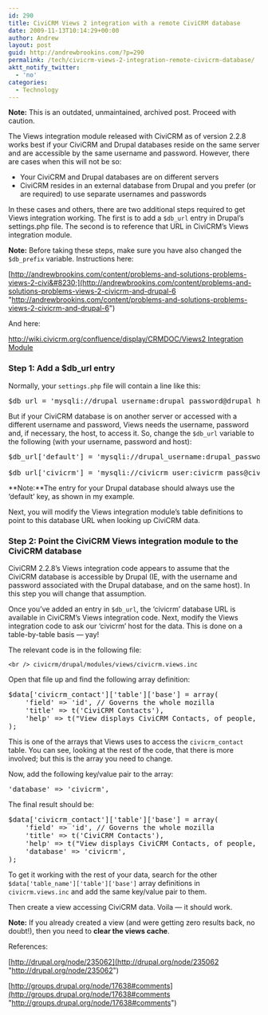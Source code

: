 ```yaml
---
id: 290
title: CiviCRM Views 2 integration with a remote CiviCRM database
date: 2009-11-13T10:14:29+00:00
author: Andrew
layout: post
guid: http://andrewbrookins.com/?p=290
permalink: /tech/civicrm-views-2-integration-remote-civicrm-database/
aktt_notify_twitter:
  - 'no'
categories:
  - Technology
---
```

**Note:** This is an outdated, unmaintained, archived post. Proceed with caution.

The Views integration module released with CiviCRM as of version 2.2.8 works best if your CiviCRM and Drupal databases reside on the same server and are accessible by the same username and password. However, there are cases when this will not be so:

  * Your CiviCRM and Drupal databases are on different servers
  * CiviCRM resides in an external database from Drupal and you prefer (or are required) to use separate usernames and passwords

In these cases and others, there are two additional steps required to get Views integration working. The first is to add a `$db_url` entry in Drupal&#8217;s settings.php file. The second is to reference that URL in CiviCRM&#8217;s Views integration module.

**Note:** Before taking these steps, make sure you have also changed the `$db_prefix` variable. Instructions here:

[http://andrewbrookins.com/content/problems-and-solutions-problems-views-2-civi&#8230;](http://andrewbrookins.com/content/problems-and-solutions-problems-views-2-civicrm-and-drupal-6 "http://andrewbrookins.com/content/problems-and-solutions-problems-views-2-civicrm-and-drupal-6")

And here:

[http://wiki.civicrm.org/confluence/display/CRMDOC/Views2 Integration Module](http://wiki.civicrm.org/confluence/display/CRMDOC/Views2%20Integration%20Module "http://wiki.civicrm.org/confluence/display/CRMDOC/Views2 Integration Module")

### Step 1: Add a $db_url entry

Normally, your `settings.php` file will contain a line like this:

<pre>$db_url = 'mysqli://drupal_username:drupal_password@drupal_host/drupal_database';
</pre>

But if your CiviCRM database is on another server or accessed with a different username and password, Views needs the username, password and, if necessary, the host, to access it. So, change the `$db_url` variable to the following (with your username, password and host):

<pre>$db_url['default'] = 'mysqli://drupal_username:drupal_password@drupal_host/drupal_database';

$db_url['civicrm'] = 'mysqli://civicrm_user:civicrm_pass@civicrm_host/civicrm_database';
</pre>

**Note:**The entry for your Drupal database should always use the &#8216;default&#8217; key, as shown in my example.

Next, you will modify the Views integration module&#8217;s table definitions to point to this database URL when looking up CiviCRM data.

### Step 2: Point the CiviCRM Views integration module to the CiviCRM database

CiviCRM 2.2.8&#8217;s Views integration code appears to assume that the CiviCRM database is accessible by Drupal (IE, with the username and password associated with the Drupal database, and on the same host). In this step you will change that assumption.

Once you&#8217;ve added an entry in `$db_url`, the &#8216;civicrm&#8217; database URL is available in CiviCRM&#8217;s Views integration code. Next, modify the Views integration code to ask our &#8216;civicrm&#8217; host for the data. This is done on a table-by-table basis &#8212; yay!

The relevant code is in the following file:

`<br />
civicrm/drupal/modules/views/civicrm.views.inc`

Open that file up and find the following array definition:

<pre>$data['civicrm_contact']['table']['base'] = array(
    'field' => 'id', // Governs the whole mozilla
    'title' => t('CiviCRM Contacts'),
    'help' => t("View displays CiviCRM Contacts, of people, organizations, etc."),
);
</pre>

This is one of the arrays that Views uses to access the `civicrm_contact` table. You can see, looking at the rest of the code, that there is more involved; but this is the array you need to change.

Now, add the following key/value pair to the array:

<pre>'database' => 'civicrm',
</pre>

The final result should be:

<pre>$data['civicrm_contact']['table']['base'] = array(
    'field' => 'id', // Governs the whole mozilla
    'title' => t('CiviCRM Contacts'),
    'help' => t("View displays CiviCRM Contacts, of people, organizations, etc."),
    'database' => 'civicrm',
);
</pre>

To get it working with the rest of your data, search for the other `$data['table_name']['table']['base']` array definitions in `civicrm.views.inc` and add the same key/value pair to them.

Then create a view accessing CiviCRM data. Voila &#8212; it should work.

**Note:** If you already created a view (and were getting zero results back, no doubt!), then you need to **clear the views cache**.

References:

[http://drupal.org/node/235062](http://drupal.org/node/235062 "http://drupal.org/node/235062")
  
[http://groups.drupal.org/node/17638#comments](http://groups.drupal.org/node/17638#comments "http://groups.drupal.org/node/17638#comments")